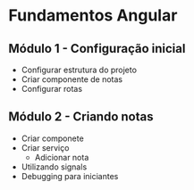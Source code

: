 # Fundamentos Angular

## Módulo 1 - Configuração inicial

- Configurar estrutura do projeto
- Criar componente de notas
- Configurar rotas

## Módulo 2 - Criando notas

- Criar componete
- Criar serviço
	- Adicionar nota
- Utilizando signals
- Debugging para iniciantes

